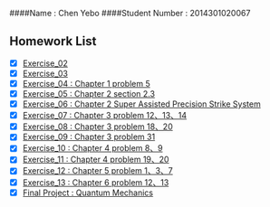 ####Name : Chen Yebo
####Student Number : 2014301020067
## Homework List
* [x] [Exercise_02](https://github.com/whucyb/computational_physics_N2014301020067/blob/master/Exercise_02/Exercise_02.md)
* [x] [Exercise_03](https://github.com/whucyb/computational_physics_N2014301020067/blob/master/Exercise_03/Exercise_03.md)
* [x] [Exercise_04 : Chapter 1 problem 5](https://github.com/whucyb/computational_physics_N2014301020067/blob/master/Exercise_04/Exercise_04.md)
* [x] [Exercise_05 : Chapter 2 section 2.3](https://github.com/whucyb/computational_physics_N2014301020067/blob/master/Exercise_05/Exercise_05.md)
* [x] [Exercise_06 : Chapter 2 Super Assisted Precision Strike System](https://github.com/whucyb/computational_physics_N2014301020067/blob/master/Exercise_06/Exercise_06.md)
* [x] [Exercise_07 : Chapter 3 problem 12、13、14](https://github.com/whucyb/computational_physics_N2014301020067/blob/master/Exercise_07/Exercise_07.md)
* [x] [Exercise_08 : Chapter 3 problem 18、20](https://github.com/whucyb/computational_physics_N2014301020067/blob/master/Exercise_08/Exercise_08.md)
* [x] [Exercise_09 : Chapter 3 problem 31](https://github.com/whucyb/computational_physics_N2014301020067/blob/master/Exercise_09/Exercise_09.md)
* [x] [Exercise_10 : Chapter 4 problem 8、9](https://github.com/whucyb/computational_physics_N2014301020067/blob/master/Exercise_10/Exercise_10.md)
* [x] [Exercise_11 : Chapter 4 problem 19、20](https://github.com/whucyb/computational_physics_N2014301020067/blob/master/Exercise_11/Exercise_11.md)
* [x] [Exercise_12 : Chapter 5 problem 1、3、7](https://github.com/whucyb/computational_physics_N2014301020067/blob/master/Exercise_12/Exercise_12.md)
* [x] [Exercise_13 : Chapter 6 problem 12、13](https://github.com/whucyb/computational_physics_N2014301020067/blob/master/Exercise_13/Exercise_13.md)
* [x] [Final Project : Quantum Mechanics]()
